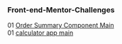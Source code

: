 <h3>Front-end-Mentor-Challenges</h3>

01 <a href="https://thomsult.github.io/Front-end-Mentor-Challenges/order-summary-component-main/" >Order Summary Component Main</a><br>
01 <a href="https://thomsult.github.io/Front-end-Mentor-Challenges/calculator-app-main/" >calculator app main</a>
